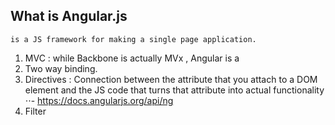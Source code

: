 ## What is Angular.js 
```
is a JS framework for making a single page application. 

```

1. MVC : while Backbone is actually MVx , Angular is a  
2. Two way binding. 
2. Directives : Connection between the attribute that you attach to a DOM element and the JS code that turns that attribute into actual functionality
⋅⋅- https://docs.angularjs.org/api/ng
3. Filter 
